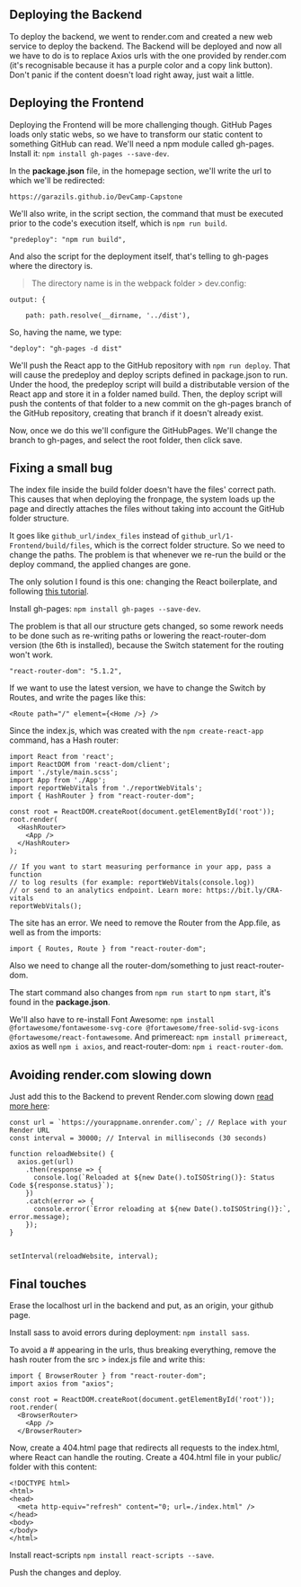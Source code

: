## Deploying the Backend

To deploy the backend, we went to render.com and created a new web service to deploy the backend. The Backend will be deployed and now all we have to do is to replace Axios urls with the one provided by render.com (it's recognisable because it has a purple color and a copy link button). Don't panic if the content doesn't load right away, just wait a little.

## Deploying the Frontend

Deploying the Frontend will be more challenging though. GitHub Pages loads only static webs, so we have to transform our static content to something GitHub can read. We'll need a npm module called gh-pages. Install it: ``npm install gh-pages --save-dev``.

In the **package.json** file, in the homepage section, we'll write the url to which we'll be redirected:

```
https://garazils.github.io/DevCamp-Capstone
```

We'll also write, in the script section, the command that must be executed prior to the code's execution itself, which is ``npm run build``.

```
"predeploy": "npm run build",
```

And also the script for the deployment itself, that's telling to gh-pages where the directory is.

> The directory name is in the webpack folder > dev.config:

```
output: {
  
    path: path.resolve(__dirname, '../dist'),
```

So, having the name, we type:

```
"deploy": "gh-pages -d dist"
```

We'll push the React app to the GitHub repository with ``npm run deploy``. That will cause the predeploy and deploy scripts defined in package.json to run. Under the hood, the predeploy script will build a distributable version of the React app and store it in a folder named build. Then, the deploy script will push the contents of that folder to a new commit on the gh-pages branch of the GitHub repository, creating that branch if it doesn't already exist.

Now, once we do this we'll configure the GitHubPages. We'll change the branch to gh-pages, and select the root folder, then click save.

## Fixing a small bug

The index file inside the build folder doesn't have the files' correct path. This causes that when deploying the fronpage, the system loads up the page and directly attaches the files without taking into account the GitHub folder structure. 

It goes like ``github_url/index_files`` instead of ``github_url/1-Frontend/build/files``, which is the correct folder structure. So we need to change the paths. The problem is that whenever we re-run the build or the deploy command, the applied changes are gone.

The only solution I found is this one: changing the React boilerplate, and following [this tutorial](https://github.com/gitname/react-gh-pages).

Install gh-pages: ``npm install gh-pages --save-dev``.

The problem is that all our structure gets changed, so some rework needs to be done such as re-writing paths or lowering the react-router-dom version (the 6th is installed), because the Switch statement for the routing won't work.

``"react-router-dom": "5.1.2",``

If we want to use the latest version, we have to change the Switch by Routes, and write the pages like this: 

```
<Route path="/" element={<Home />} />
```

Since the index.js, which was created with the ``npm create-react-app`` command, has a Hash router:

```
import React from 'react';
import ReactDOM from 'react-dom/client';
import './style/main.scss';
import App from './App';
import reportWebVitals from './reportWebVitals';
import { HashRouter } from "react-router-dom";

const root = ReactDOM.createRoot(document.getElementById('root'));
root.render(
  <HashRouter>
    <App />
  </HashRouter>
);

// If you want to start measuring performance in your app, pass a function
// to log results (for example: reportWebVitals(console.log))
// or send to an analytics endpoint. Learn more: https://bit.ly/CRA-vitals
reportWebVitals();
```

The site has an error. We need to remove the Router from the App.file, as well as from the imports:

```
import { Routes, Route } from "react-router-dom";
```

Also we need to change all the router-dom/something to just react-router-dom.

The start command also changes from ``npm run start`` to ``npm start``, it's found in the **package.json**.

We'll also have to re-install Font Awesome: ``npm install @fortawesome/fontawesome-svg-core @fortawesome/free-solid-svg-icons @fortawesome/react-fontawesome``. And primereact: ``npm install primereact``, axios as well ``npm i axios``, and react-router-dom: ``npm i react-router-dom``.

## Avoiding render.com slowing down

Just add this to the Backend to prevent Render.com slowing down [read more here](https://medium.com/@shriharshranjangupta/solution-for-render-com-web-services-spin-down-due-to-inactivity-a5c6061b581b):

```
const url = `https://yourappname.onrender.com/`; // Replace with your Render URL
const interval = 30000; // Interval in milliseconds (30 seconds)

function reloadWebsite() {
  axios.get(url)
    .then(response => {
      console.log(`Reloaded at ${new Date().toISOString()}: Status Code ${response.status}`);
    })
    .catch(error => {
      console.error(`Error reloading at ${new Date().toISOString()}:`, error.message);
    });
}


setInterval(reloadWebsite, interval);
```

## Final touches

Erase the localhost url in the backend and put, as an origin, your github page.

Install sass to avoid errors during deployment: ``npm install sass``.

To avoid a # appearing in the urls, thus breaking everything, remove the hash router from the src > index.js file and write this:

```
import { BrowserRouter } from "react-router-dom";
import axios from "axios";

const root = ReactDOM.createRoot(document.getElementById('root'));
root.render(
  <BrowserRouter>
    <App />
  </BrowserRouter>
```

Now, create a 404.html page that redirects all requests to the index.html, where React can handle the routing. Create a 404.html file in your public/ folder with this content:

```
<!DOCTYPE html>
<html>
<head>
  <meta http-equiv="refresh" content="0; url=./index.html" />
</head>
<body>
</body>
</html>
```

Install react-scripts ``npm install react-scripts --save``.

Push the changes and deploy.